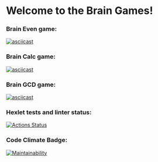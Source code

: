 # Welcome to the Brain Games!

### Brain Even game:
[![asciicast](https://asciinema.org/a/559384.svg)](https://asciinema.org/a/559384)

### Brain Calc game:
[![asciicast](https://asciinema.org/a/559385.svg)](https://asciinema.org/a/559385)

### Brain GCD game:
[![asciicast](https://asciinema.org/a/559387.svg)](https://asciinema.org/a/559387)

### Hexlet tests and linter status:
[![Actions Status](https://github.com/Vinegarfretsaw/python-project-49/workflows/hexlet-check/badge.svg)](https://github.com/Vinegarfretsaw/python-project-49/actions)

### Code Climate Badge:
[![Maintainability](https://api.codeclimate.com/v1/badges/c188435b5a1beeb34b46/maintainability)](https://codeclimate.com/github/Vinegarfretsaw/python-project-49/maintainability)
